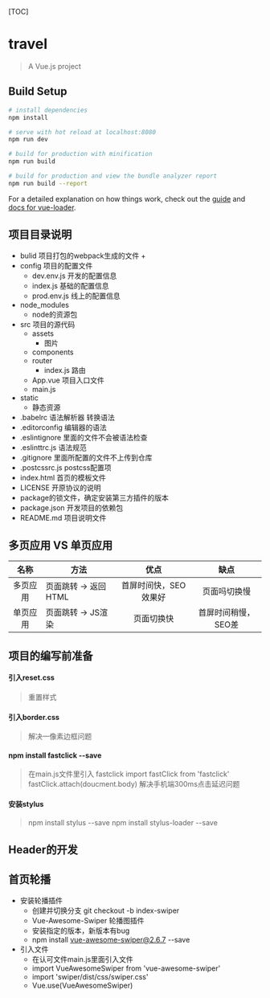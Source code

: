[TOC]

# travel

> A Vue.js project

## Build Setup

``` bash
# install dependencies
npm install

# serve with hot reload at localhost:8080
npm run dev

# build for production with minification
npm run build

# build for production and view the bundle analyzer report
npm run build --report
```

For a detailed explanation on how things work, check out the [guide](http://vuejs-templates.github.io/webpack/) and [docs for vue-loader](http://vuejs.github.io/vue-loader).


## 项目目录说明
+ bulid 项目打包的webpack生成的文件
    + 
+ config 项目的配置文件
    + dev.env.js 开发的配置信息
    + index.js 基础的配置信息
    + prod.env.js 线上的配置信息
+ node_modules
    + node的资源包
+ src 项目的源代码
    + assets
        + 图片
    + components
    + router
        + index.js 路由
    + App.vue 项目入口文件
    + main.js 
+ static
    + 静态资源
+ .babelrc 语法解析器 转换语法
+ .editorconfig 编辑器的语法
+ .eslintignore 里面的文件不会被语法检查
+ .eslinttrc.js 语法规范 
+ .gitignore 里面所配置的文件不上传到仓库
+ .postcssrc.js  postcss配置项
+ index.html 首页的模板文件
+ LICENSE 开原协议的说明
+ package的锁文件，确定安装第三方插件的版本
+ package.json 开发项目的依赖包
+ README.md 项目说明文件


## 多页应用 VS 单页应用


| 名称       |  方法                 |    优点            |  缺点              |
| :--------:|  --------------------| :--------:         | :--------:        | 
|   多页应用 |  页面跳转 -> 返回HTML |首屏时间快，SEO效果好 | 页面吗切换慢        |
|   单页应用 |  页面跳转 -> JS渲染   | 页面切换快           | 首屏时间稍慢，SEO差 |


## 项目的编写前准备
#### 引入reset.css
> 重置样式
#### 引入border.css
> 解决一像素边框问题
#### npm install fastclick --save
> 在main.js文件里引入 fastclick
> import fastClick from 'fastclick'
> fastClick.attach(doucment.body)
> 解决手机端300ms点击延迟问题
#### 安装stylus
> npm install stylus --save
> npm install stylus-loader --save

## Header的开发


## 首页轮播
+ 安装轮播插件
    + 创建并切换分支 git checkout -b index-swiper
    + Vue-Awesome-Swiper 轮播图插件
    + 安装指定的版本，新版本有bug
    + npm install vue-awesome-swiper@2.6.7 --save
+ 引入文件
    + 在认可文件main.js里面引入文件
    + import VueAwesomeSwiper from 'vue-awesome-swiper'
    + import 'swiper/dist/css/swiper.css'
    + Vue.use(VueAwesomeSwiper)




